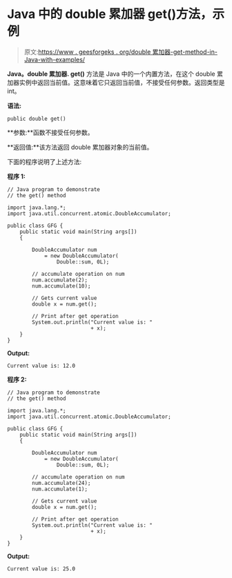 # Java 中的 double 累加器 get()方法，示例

> 原文:[https://www . geesforgeks . org/double 累加器-get-method-in-Java-with-examples/](https://www.geeksforgeeks.org/doubleaccumulator-get-method-in-java-with-examples/)

**Java。double 累加器. get()** 方法是 Java 中的一个内置方法，在这个 double 累加器实例中返回当前值。这意味着它只返回当前值，不接受任何参数。返回类型是 int。

**语法:**

```
public double get()

```

**参数:**函数不接受任何参数。

**返回值:**该方法返回 double 累加器对象的当前值。

下面的程序说明了上述方法:

**程序 1:**

```
// Java program to demonstrate
// the get() method

import java.lang.*;
import java.util.concurrent.atomic.DoubleAccumulator;

public class GFG {
    public static void main(String args[])
    {

        DoubleAccumulator num
            = new DoubleAccumulator(
                Double::sum, 0L);

        // accumulate operation on num
        num.accumulate(2);
        num.accumulate(10);

        // Gets current value
        double x = num.get();

        // Print after get operation
        System.out.println("Current value is: "
                           + x);
    }
}
```

**Output:**

```
Current value is: 12.0

```

**程序 2:**

```
// Java program to demonstrate
// the get() method

import java.lang.*;
import java.util.concurrent.atomic.DoubleAccumulator;

public class GFG {
    public static void main(String args[])
    {

        DoubleAccumulator num
            = new DoubleAccumulator(
                Double::sum, 0L);

        // accumulate operation on num
        num.accumulate(24);
        num.accumulate(1);

        // Gets current value
        double x = num.get();

        // Print after get operation
        System.out.println("Current value is: "
                           + x);
    }
}
```

**Output:**

```
Current value is: 25.0

```